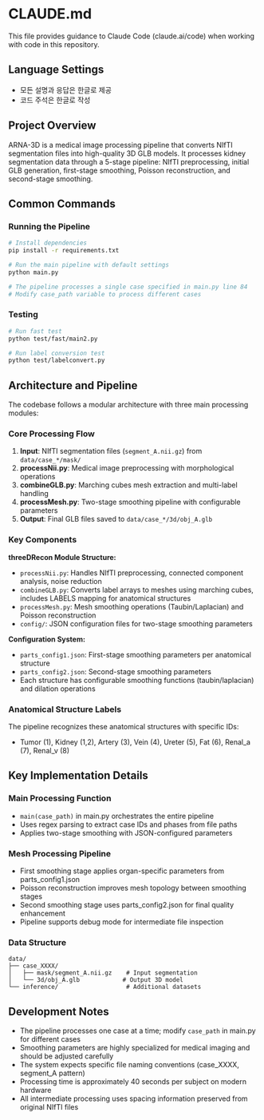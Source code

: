 # CLAUDE.md

This file provides guidance to Claude Code (claude.ai/code) when working with code in this repository.

## Language Settings

- 모든 설명과 응답은 한글로 제공
- 코드 주석은 한글로 작성

## Project Overview

ARNA-3D is a medical image processing pipeline that converts NIfTI segmentation files into high-quality 3D GLB models. It processes kidney segmentation data through a 5-stage pipeline: NIfTI preprocessing, initial GLB generation, first-stage smoothing, Poisson reconstruction, and second-stage smoothing.

## Common Commands

### Running the Pipeline

```bash
# Install dependencies
pip install -r requirements.txt

# Run the main pipeline with default settings
python main.py

# The pipeline processes a single case specified in main.py line 84
# Modify case_path variable to process different cases
```

### Testing

```bash
# Run fast test
python test/fast/main2.py

# Run label conversion test
python test/labelconvert.py
```

## Architecture and Pipeline

The codebase follows a modular architecture with three main processing modules:

### Core Processing Flow

1. **Input**: NIfTI segmentation files (`segment_A.nii.gz`) from `data/case_*/mask/`
2. **processNii.py**: Medical image preprocessing with morphological operations
3. **combineGLB.py**: Marching cubes mesh extraction and multi-label handling
4. **processMesh.py**: Two-stage smoothing pipeline with configurable parameters
5. **Output**: Final GLB files saved to `data/case_*/3d/obj_A.glb`

### Key Components

**threeDRecon Module Structure:**

- `processNii.py`: Handles NIfTI preprocessing, connected component analysis, noise reduction
- `combineGLB.py`: Converts label arrays to meshes using marching cubes, includes LABELS mapping for anatomical structures
- `processMesh.py`: Mesh smoothing operations (Taubin/Laplacian) and Poisson reconstruction
- `config/`: JSON configuration files for two-stage smoothing parameters

**Configuration System:**

- `parts_config1.json`: First-stage smoothing parameters per anatomical structure
- `parts_config2.json`: Second-stage smoothing parameters
- Each structure has configurable smoothing functions (taubin/laplacian) and dilation operations

### Anatomical Structure Labels

The pipeline recognizes these anatomical structures with specific IDs:

- Tumor (1), Kidney (1,2), Artery (3), Vein (4), Ureter (5), Fat (6), Renal_a (7), Renal_v (8)

## Key Implementation Details

### Main Processing Function

- `main(case_path)` in main.py orchestrates the entire pipeline
- Uses regex parsing to extract case IDs and phases from file paths
- Applies two-stage smoothing with JSON-configured parameters

### Mesh Processing Pipeline

- First smoothing stage applies organ-specific parameters from parts_config1.json
- Poisson reconstruction improves mesh topology between smoothing stages
- Second smoothing stage uses parts_config2.json for final quality enhancement
- Pipeline supports debug mode for intermediate file inspection

### Data Structure

```
data/
├── case_XXXX/
│   ├── mask/segment_A.nii.gz    # Input segmentation
│   └── 3d/obj_A.glb            # Output 3D model
└── inference/                   # Additional datasets
```

## Development Notes

- The pipeline processes one case at a time; modify `case_path` in main.py for different cases
- Smoothing parameters are highly specialized for medical imaging and should be adjusted carefully
- The system expects specific file naming conventions (case_XXXX, segment_A pattern)
- Processing time is approximately 40 seconds per subject on modern hardware
- All intermediate processing uses spacing information preserved from original NIfTI files

